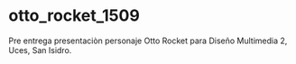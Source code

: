 # otto_rocket_1509
Pre entrega presentaciòn personaje Otto Rocket para Diseño Multimedia 2, Uces, San Isidro.
